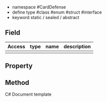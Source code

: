 * namespace #CardDefense
* define type #class #enum #struct #interface
* keyword static / sealed / abstract


## Field

| Access | type | name | description |
| ------ | ---- | ---- | ----------- |
|        |      |      |             |

## Property

## Method



C# Document template